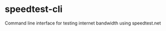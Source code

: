 speedtest-cli
=============

Command line interface for testing internet bandwidth using speedtest.net
